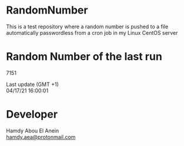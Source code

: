 # RandomNumber    
This is a test repository where a random number is pushed to a file automatically passwordless from a cron job in my Linux CentOS server    
# Random Number of the last run   
7151
      
Last update (GMT +1)    
04/17/21 16:00:01
# Developer    
Hamdy Abou El Anein   
hamdy.aea@protonmail.com
